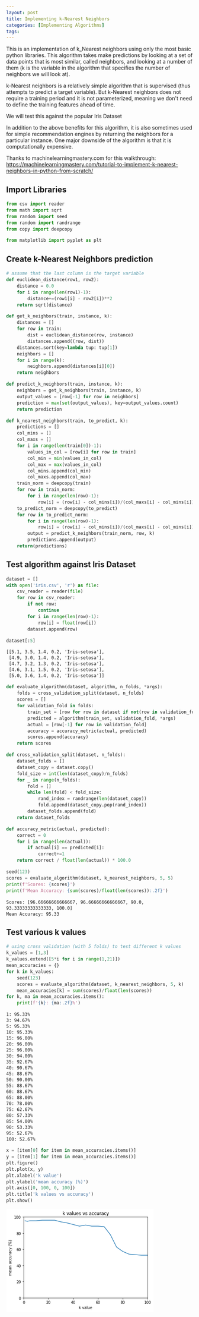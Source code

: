 ```yaml
---
layout: post
title: Implementing k-Nearest Neighbors
categories: [Implementing Algorithms]
tags:
---
```


This is an implementation of k_Nearest neighbors using only the most basic python libraries. This algorithm takes make predictions by looking at a set of data points that is most similar, called neighbors, and looking at a number of them (k is the variable in the algorithm that specifies the number of neighbors we will look at).

k-Nearest neighbors is a relatively simple algorithm that is supervised (thus attempts to predict a target variable). But k-Nearest neighbors does not require a training period and it is not parameterized, meaning we don't need to define the training features ahead of time.

We will test this against the popular Iris Dataset

In addition to the above benefits for this algorithm, it is also sometimes used for simple recommendation engines by returning the neighbors for a particular instance. One major downside of the algorithm is that it is computationally expensive.

Thanks to machinelearningmastery.com for this walkthrough:
https://machinelearningmastery.com/tutorial-to-implement-k-nearest-neighbors-in-python-from-scratch/

## Import Libraries


```python
from csv import reader
from math import sqrt
from random import seed
from random import randrange
from copy import deepcopy
```


```python
from matplotlib import pyplot as plt
```

## Create k-Nearest Neighbors prediction


```python
# assume that the last column is the target variable
def euclidean_distance(row1, row2):
    distance = 0.0
    for i in range(len(row1)-1):
        distance+=(row1[i] - row2[i])**2
    return sqrt(distance)
```


```python
def get_k_neighbors(train, instance, k):
    distances = []
    for row in train:
        dist = euclidean_distance(row, instance)
        distances.append((row, dist))
    distances.sort(key=lambda tup: tup[1])
    neighbors = []
    for i in range(k):
        neighbors.append(distances[i][0])
    return neighbors
```


```python
def predict_k_neighbors(train, instance, k):
    neighbors = get_k_neighbors(train, instance, k)
    output_values = [row[-1] for row in neighbors]
    prediction = max(set(output_values), key=output_values.count)
    return prediction
```


```python
def k_nearest_neighbors(train, to_predict, k):
    predictions = []
    col_mins = []
    col_maxs = []
    for i in range(len(train[0])-1):
        values_in_col = [row[i] for row in train]
        col_min = min(values_in_col)
        col_max = max(values_in_col)
        col_mins.append(col_min)
        col_maxs.append(col_max)
    train_norm = deepcopy(train)
    for row in train_norm:
        for i in range(len(row)-1):
            row[i] = (row[i] - col_mins[i])/(col_maxs[i] - col_mins[i])
    to_predict_norm = deepcopy(to_predict)
    for row in to_predict_norm:
        for i in range(len(row)-1):
            row[i] = (row[i] - col_mins[i])/(col_maxs[i] - col_mins[i])
        output = predict_k_neighbors(train_norm, row, k)
        predictions.append(output)
    return(predictions)
```

## Test algorithm against Iris Dataset


```python
dataset = []
with open('iris.csv', 'r') as file:
    csv_reader = reader(file)
    for row in csv_reader:
        if not row:
            continue
        for i in range(len(row)-1):
            row[i] = float(row[i])
        dataset.append(row)
```


```python
dataset[:5]
```




    [[5.1, 3.5, 1.4, 0.2, 'Iris-setosa'],
     [4.9, 3.0, 1.4, 0.2, 'Iris-setosa'],
     [4.7, 3.2, 1.3, 0.2, 'Iris-setosa'],
     [4.6, 3.1, 1.5, 0.2, 'Iris-setosa'],
     [5.0, 3.6, 1.4, 0.2, 'Iris-setosa']]




```python
def evaluate_algorithm(dataset, algorithm, n_folds, *args):
    folds = cross_validation_split(dataset, n_folds)
    scores = []
    for validation_fold in folds:
        train_set = [row for row in dataset if not(row in validation_fold)]
        predicted = algorithm(train_set, validation_fold, *args)
        actual = [row[-1] for row in validation_fold]
        accuracy = accuracy_metric(actual, predicted)
        scores.append(accuracy)
    return scores
```


```python
def cross_validation_split(dataset, n_folds):
    dataset_folds = []
    dataset_copy = dataset.copy()
    fold_size = int(len(dataset_copy)/n_folds)
    for _ in range(n_folds):
        fold = []
        while len(fold) < fold_size:
            rand_index = randrange(len(dataset_copy))
            fold.append(dataset_copy.pop(rand_index))
        dataset_folds.append(fold)
    return dataset_folds
```


```python
def accuracy_metric(actual, predicted):
    correct = 0
    for i in range(len(actual)):
        if actual[i] == predicted[i]:
            correct+=1
    return correct / float(len(actual)) * 100.0
```


```python
seed(123)
scores = evaluate_algorithm(dataset, k_nearest_neighbors, 5, 5)
print(f'Scores: {scores}')
print(f'Mean Accuracy: {sum(scores)/float(len(scores)):.2f}')
```

    Scores: [96.66666666666667, 96.66666666666667, 90.0, 93.33333333333333, 100.0]
    Mean Accuracy: 95.33


## Test various k values


```python
# using cross validation (with 5 folds) to test different k values
k_values = [1,3]
k_values.extend([5*i for i in range(1,21)])
mean_accuracies = {}
for k in k_values:
    seed(123)
    scores = evaluate_algorithm(dataset, k_nearest_neighbors, 5, k)
    mean_accuracies[k] = sum(scores)/float(len(scores))
for k, ma in mean_accuracies.items():
    print(f'{k}: {ma:.2f}%')
```

    1: 95.33%
    3: 94.67%
    5: 95.33%
    10: 95.33%
    15: 96.00%
    20: 96.00%
    25: 96.00%
    30: 94.00%
    35: 92.67%
    40: 90.67%
    45: 88.67%
    50: 90.00%
    55: 88.67%
    60: 88.67%
    65: 88.00%
    70: 78.00%
    75: 62.67%
    80: 57.33%
    85: 54.00%
    90: 53.33%
    95: 52.67%
    100: 52.67%



```python
x = [item[0] for item in mean_accuracies.items()]
y = [item[1] for item in mean_accuracies.items()]
plt.figure()
plt.plot(x, y)
plt.xlabel('k value')
plt.ylabel('mean accuracy (%)')
plt.axis([0, 100, 0, 100])
plt.title('k values vs accuracy')
plt.show()
```


![png](/assets/implementknn/output_19_0.png)
